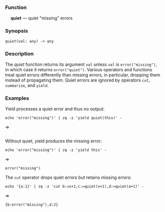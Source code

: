 ### Function

&emsp; **quiet** &mdash; quiet "missing" errors

### Synopsis

```
quiet(val: any) -> any
```

### Description
The _quiet_ function returns its argument `val` unless `val` is
`error("missing")`, in which case it returns `error("quiet")`.
Various operators and functions treat quiet errors differently than
missing errors, in particular, dropping them instead of propagating them.
Quiet errors are ignored by operators `cut`, `summarize`, and `yield`.

### Examples

Yield processes a quiet error and thus no output:
```mdtest-command
echo 'error("missing")' | zq -z 'yield quiet(this)' -
```
=>
```mdtest-output
```

Without quiet, yield produces the missing error:
```mdtest-command
echo 'error("missing")' | zq -z 'yield this' -
```
=>
```mdtest-output
error("missing")
```

The `cut` operator drops quiet errors but retains missing errors:
```mdtest-command
echo '{a:1}' | zq -z 'cut b:=x+1,c:=quiet(x+1),d:=quiet(a+1)' -
```
=>
```mdtest-output
{b:error("missing"),d:2}
```
